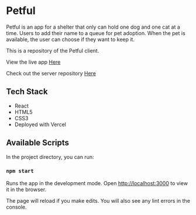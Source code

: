 # Petful

Petful is an app for a shelter that only can hold one dog and one cat at a time. Users to add their name to a queue for pet adoption. When the pet is available, the user can choose if they want to keep it.

This is a repository of the Petful client.

View the live app [Here](https://petful-client-template-eight.vercel.app/)

Check out the server repository [Here](https://github.com/Rachanastasia/petful-server)

## Tech Stack

- React
- HTML5
- CSS3
- Deployed with Vercel

## Available Scripts

In the project directory, you can run:

### `npm start`

Runs the app in the development mode.
Open [http://localhost:3000](http://localhost:3000) to view it in the browser.

The page will reload if you make edits.
You will also see any lint errors in the console.
